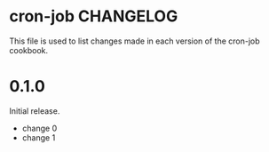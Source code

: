 # cron-job CHANGELOG

This file is used to list changes made in each version of the cron-job cookbook.

# 0.1.0

Initial release.

- change 0
- change 1

